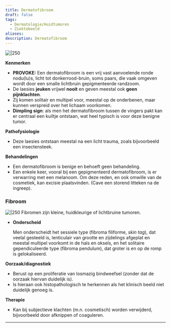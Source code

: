 ```yaml
---
title: Dermatofibroom
draft: false
tags:
  - Dermatologie/Huidtumoren
  - Ziektebeeld
aliases: 
description: Dermatofibroom
---
```


![|250](https://i.imgur.com/CsZnlE1.png)


**Kenmerken**

- **PROVOKE:** Een dermatofibroom is een vrij vast aanvoelende ronde nodu(lu)s, licht tot donkerrood-bruin, soms paars, die vaak omgeven wordt door een smalle lichtbruin gepigmenteerde randzoom.
- De laesies **jeuken** vrijwel **nooit** en geven meestal ook **geen pijnklachten**.
- Zij komen solitair en multipel voor, meestal op de onderbenen, maar kunnen verspreid over het lichaam voorkomen.
- **Dimpling sign**: als men het dermatofibroom tussen de vingers pakt kan er centraal een kuiltje ontstaan, wat heel typisch is voor deze benigne tumor.

**Pathofysiologie**

- Deze laesies ontstaan meestal na een licht trauma, zoals bijvoorbeeld een insectensteek.

**Behandelingen**

- Een dermatofibroom is benige en behoeft geen behandeling.
- Een enkele keer, vooral bij een gepigmenteerd dermatofibroom, is er verwarring met een melanoom. Om deze reden, en ook omwille van de cosmetiek, kan excisie plaatsvinden. (Cave een storend litteken na de ingreep).

### Fibroom
![|250](https://i.imgur.com/ieW0Zlt.png)
Fibromen zijn kleine, huidkleurige of lichtbruine tumoren. 

- **Onderscheid**
    
    Men onderscheidt het sessiele type (fibroma filiforme, *skin tag*), dat veelal gesteeld is, lenticulair van grootte en zijdelings afgeplat en meestal multipel voorkomt in de hals en oksels, en het solitaire gependiculeerde type (fibroma pendulum), dat groter is en op de romp is gelokaliseerd.
    

**Oorzaak/diagnostiek**

- Berust op een proliferatie van losmazig bindweefsel (zonder dat de oorzaak hiervan duidelijk is).
- Is hieraan ook histopathologisch te herkennen als het klinisch beeld niet duidelijk genoeg is.

**Therapie**

- Kan bij subjectieve klachten (m.n. cosmetisch) worden verwijderd, bijvoorbeeld door afknippen of coaguleren.

---